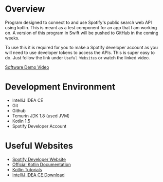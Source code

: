 # Overview
Program designed to connect to and use Spotify's public search web API using kotlin. This is meant as a test component for an app that I am working on. A version of this program in Swift will be pushed to GitHub in the coming weeks.

To use this it is required for you to make a Spotify developer account as you will need to use developer tokens to access the APIs. This is super easy to do. Just follow the link under `Useful Websites` or watch the linked video.

[Software Demo Video](https://youtu.be/mRZEVvvHwZM)

# Development Environment

* IntelliJ IDEA CE
* Git
* Github
* Temurin JDK 1.8 (used JVM)
* Kotlin 1.5
* Spotify Developer Account

# Useful Websites

* [Spotify Developer Website](https://developer.spotify.com)
* [Official Kotlin Documentation](https://kotlinlang.org)
* [Kotlin Tutorials](https://www.programiz.com/kotlin-programming)
* [IntelliJ IDEA CE Download](https://www.jetbrains.com/idea/)
